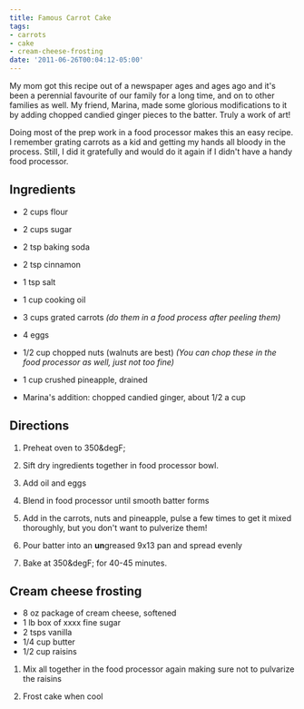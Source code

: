 ```yaml
---
title: Famous Carrot Cake
tags:
- carrots
- cake
- cream-cheese-frosting
date: '2011-06-26T00:04:12-05:00'
---
```

My mom got this recipe out of a newspaper ages and ages ago and it's
been a perennial favourite of our family for a long time, and on to
other families as well. My friend, Marina, made some glorious
modifications to it by adding chopped candied ginger pieces to the
batter. Truly a work of art!

Doing most of the prep work in a food processor makes this an easy
recipe. I remember grating carrots as a kid and getting my hands all
bloody in the process. Still, I did it gratefully and would do
it again if I didn't have a handy food processor.

## Ingredients

* 2 cups flour
* 2 cups sugar
* 2 tsp baking soda
* 2 tsp cinnamon
* 1 tsp salt
* 1 cup cooking oil
* 3 cups grated carrots *(do them in a food process after peeling them)*
* 4 eggs
* 1/2 cup chopped nuts (walnuts are best) *(You can chop these in the food processor as well, just not too fine)*
* 1 cup crushed pineapple, drained

* Marina's addition: chopped candied ginger, about 1/2 a cup

## Directions

1.  Preheat oven to 350&degF;

1.  Sift dry ingredients together in food processor bowl.

1.  Add oil and eggs

1.  Blend in food processor until smooth batter forms

1.  Add in the carrots, nuts and pineapple, pulse a few times to get it mixed thoroughly, but you don't want to pulverize them!

1.  Pour batter into an **un**greased 9x13 pan and spread evenly

1.  Bake at 350&degF; for 40-45 minutes.

## Cream cheese frosting

* 8 oz package of cream cheese, softened
* 1 lb box of xxxx fine sugar
* 2 tsps vanilla
* 1/4 cup butter
* 1/2 cup raisins

1.  Mix all together in the food processor again making sure not to pulvarize the raisins

1.  Frost cake when cool

